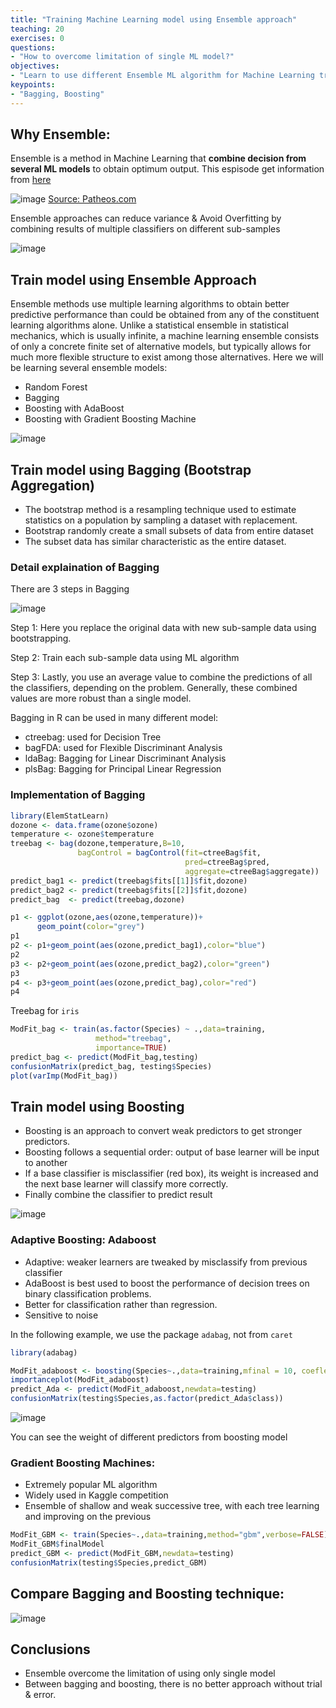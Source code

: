 ```yaml
---
title: "Training Machine Learning model using Ensemble approach"
teaching: 20
exercises: 0
questions:
- "How to overcome limitation of single ML model?"
objectives:
- "Learn to use different Ensemble ML algorithm for Machine Learning training"
keypoints:
- "Bagging, Boosting"
---
```

## Why Ensemble:
Ensemble is a method in Machine Learning that **combine decision from several ML models** to obtain optimum output.
This espisode get information from [here](https://www.pluralsight.com/guides/ensemble-methods:-bagging-versus-boosting)

![image](https://user-images.githubusercontent.com/43855029/115078334-7b5b5700-9ecd-11eb-93fb-c3f69e740a5c.png)
[Source: Patheos.com](https://www.patheos.com/blogs/driventoabstraction/2018/07/blind-men-elephant-folklore-knowledge/)

Ensemble approaches can reduce variance & Avoid Overfitting by combining results of multiple classifiers on different sub-samples

![image](https://user-images.githubusercontent.com/43855029/114235479-417ad580-994e-11eb-806b-2f73996f864d.png)

## Train model using Ensemble Approach
Ensemble methods use multiple learning algorithms to obtain better predictive performance than could be obtained from any of the constituent learning algorithms alone.
Unlike a statistical ensemble in statistical mechanics, which is usually infinite, a machine learning ensemble consists of only a concrete finite set of alternative models, but typically allows for much more flexible structure to exist among those alternatives.
Here we will be learning several ensemble models:
- Random Forest
- Bagging
- Boosting with AdaBoost
- Boosting with Gradient Boosting Machine

![image](https://user-images.githubusercontent.com/43855029/115079289-f6713d00-9ece-11eb-90cb-7084e8d7a536.png)


## Train model using Bagging (Bootstrap Aggregation)
- The bootstrap method is a resampling technique used to estimate statistics on a population by sampling a dataset with replacement.
- Bootstrap randomly create a small subsets of data from entire dataset
- The subset data has similar characteristic as the entire dataset.

### Detail explaination of Bagging
There are 3 steps in Bagging

![image](https://user-images.githubusercontent.com/43855029/115079407-202a6400-9ecf-11eb-9c9c-7f3a0bbf1c28.png)

Step 1: Here you replace the original data with new sub-sample data using bootstrapping.

Step 2: Train each sub-sample data using ML algorithm

Step 3: Lastly, you use an average value to combine the predictions of all the classifiers, depending on the problem. Generally, these combined values are more robust than a single model.

Bagging in R can be used in many different model:

- ctreebag: used for Decision Tree
- bagFDA: used for Flexible Discriminant Analysis
- ldaBag: Bagging for Linear Discriminant Analysis
- plsBag: Bagging for Principal Linear Regression

### Implementation of Bagging
```r
library(ElemStatLearn)
dozone <- data.frame(ozone$ozone)
temperature <- ozone$temperature
treebag <- bag(dozone,temperature,B=10,
               bagControl = bagControl(fit=ctreeBag$fit,
                                       pred=ctreeBag$pred,
                                       aggregate=ctreeBag$aggregate))
predict_bag1 <- predict(treebag$fits[[1]]$fit,dozone)
predict_bag2 <- predict(treebag$fits[[2]]$fit,dozone)
predict_bag  <- predict(treebag,dozone)

p1 <- ggplot(ozone,aes(ozone,temperature))+
      geom_point(color="grey")
p1
p2 <- p1+geom_point(aes(ozone,predict_bag1),color="blue")
p2
p3 <- p2+geom_point(aes(ozone,predict_bag2),color="green")
p3
p4 <- p3+geom_point(aes(ozone,predict_bag),color="red")
p4
```
Treebag for `iris`
```r
ModFit_bag <- train(as.factor(Species) ~ .,data=training,
                   method="treebag",
                   importance=TRUE)
predict_bag <- predict(ModFit_bag,testing)
confusionMatrix(predict_bag, testing$Species)
plot(varImp(ModFit_bag))
```

## Train model using Boosting
- Boosting is an approach to convert weak predictors to get stronger predictors.
- Boosting follows a sequential order: output of base learner will be input to another
- If a base classifier is misclassifier (red box), its weight is increased and the next base learner will classify more correctly.
- Finally combine the classifier to predict result

![image](https://user-images.githubusercontent.com/43855029/115079476-39331500-9ecf-11eb-9af5-cb3cb2948cf0.png)


### Adaptive Boosting: Adaboost
- Adaptive: weaker learners are tweaked by misclassify from previous classifier
- AdaBoost is best used to boost the performance of decision trees on binary classification problems.
- Better for classification rather than regression.
- Sensitive to noise

In the following example, we use the package `adabag`, not from `caret`

```r
library(adabag)

ModFit_adaboost <- boosting(Species~.,data=training,mfinal = 10, coeflearn = "Breiman")
importanceplot(ModFit_adaboost)
predict_Ada <- predict(ModFit_adaboost,newdata=testing)
confusionMatrix(testing$Species,as.factor(predict_Ada$class))
```
![image](https://user-images.githubusercontent.com/43855029/114237033-77b95480-9950-11eb-854d-fe4ae34dd2e1.png)

You can see the weight of different predictors from boosting model

### Gradient Boosting Machines: 
- Extremely popular ML algorithm
- Widely used in Kaggle competition
- Ensemble of shallow and weak successive tree, with each tree learning and improving on the previous

```r
ModFit_GBM <- train(Species~.,data=training,method="gbm",verbose=FALSE)
ModFit_GBM$finalModel
predict_GBM <- predict(ModFit_GBM,newdata=testing)
confusionMatrix(testing$Species,predict_GBM)
```

## Compare Bagging and Boosting technique:
![image](https://user-images.githubusercontent.com/43855029/115079914-e443ce80-9ecf-11eb-8b19-622abbfe026c.png)

## Conclusions
- Ensemble overcome the limitation of using only single model
- Between bagging and boosting, there is no better approach without trial & error.
